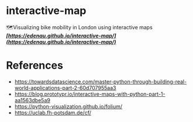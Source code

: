 # interactive-map
🗺️Visualizing bike mobility in London using interactive maps
***[https://edenau.github.io/interactive-map/](https://edenau.github.io/interactive-map/)***

# References
- https://towardsdatascience.com/master-python-through-building-real-world-applications-part-2-60d707955aa3
- https://blog.prototypr.io/interactive-maps-with-python-part-1-aa1563dbe5a9
- https://python-visualization.github.io/folium/
- https://uclab.fh-potsdam.de/cf/
